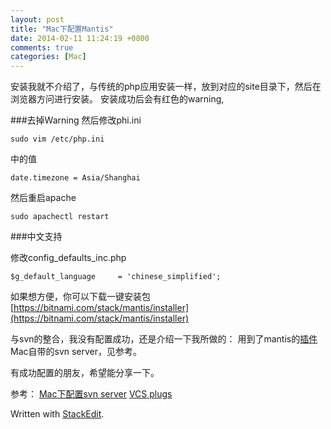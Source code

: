 ```yaml
---
layout: post
title: "Mac下配置Mantis"
date: 2014-02-11 11:24:19 +0800
comments: true
categories: [Mac]
---
```


安装我就不介绍了，与传统的php应用安装一样，放到对应的site目录下，然后在浏览器方问进行安装。
安装成功后会有红色的warning,

###去掉Warning
然后修改phi.ini 
```
sudo vim /etc/php.ini
```
中的值

```
date.timezone = Asia/Shanghai
```
然后重启apache

```
sudo apachectl restart
```

###中文支持

修改config_defaults_inc.php

```
$g_default_language		= 'chinese_simplified';
```

如果想方便，你可以下载一键安装包
[https://bitnami.com/stack/mantis/installer](https://bitnami.com/stack/mantis/installer)

与svn的整合，我没有配置成功，还是介绍一下我所做的：
用到了mantis的[插件](https://github.com/mantisbt-plugins/source-integration)
Mac自带的svn server，见参考。

有成功配置的朋友，希望能分享一下。<br>

参考：
[Mac下配置svn server](http://xiayong.blog.51cto.com/6292420/1088790)
[VCS plugs](https://github.com/mantisbt-plugins/source-integration)

Written with [StackEdit](https://stackedit.io/).